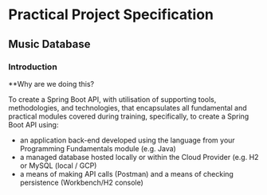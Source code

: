 # Practical Project Specification

## Music Database

### Introduction

**Why are we doing this?

To create a Spring Boot API, with utilisation of supporting tools, methodologies, and technologies, that encapsulates all fundamental and practical modules covered during training, specifically, to create a Spring Boot API using:

* an application back-end developed using the language from your Programming Fundamentals module (e.g. Java)
* a managed database hosted locally or within the Cloud Provider (e.g. H2 or MySQL (local / GCP)
* a means of making API calls (Postman) and a means of checking persistence (Workbench/H2 console)